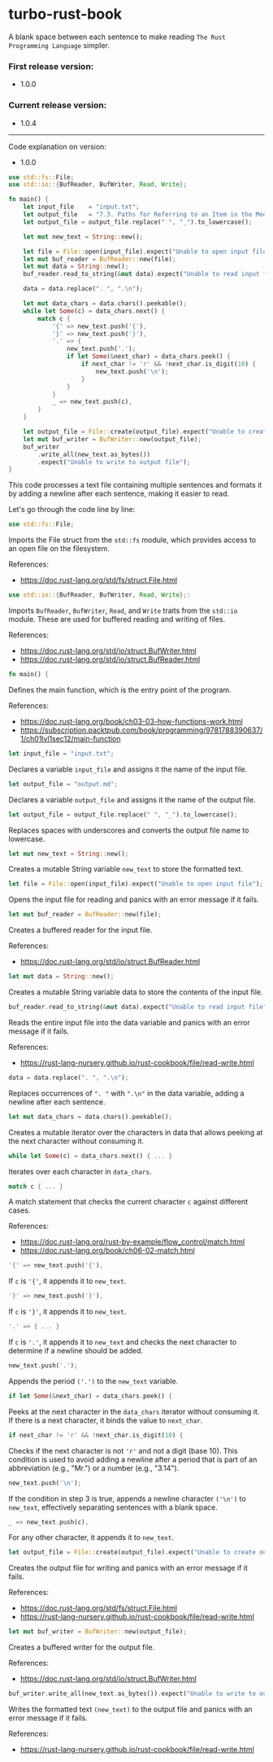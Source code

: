 # turbo-rust-book
A blank space between each sentence to make reading `The Rust Programming Language` simpler.

### First release version: 
- 1.0.0

### Current release version: 
- 1.0.4

___

Code explanation on version: 
- 1.0.0

```rust
use std::fs::File;
use std::io::{BufReader, BufWriter, Read, Write};

fn main() {
    let input_file    = "input.txt";
    let output_file   = "7.3. Paths for Referring to an Item in the Module Tree.md";
    let output_file = output_file.replace(" ", "_").to_lowercase();

    let mut new_text = String::new();

    let file = File::open(input_file).expect("Unable to open input file");
    let mut buf_reader = BufReader::new(file);
    let mut data = String::new();
    buf_reader.read_to_string(&mut data).expect("Unable to read input file");

    data = data.replace(". ", ".\n");

    let mut data_chars = data.chars().peekable();
    while let Some(c) = data_chars.next() {
        match c {
            '{' => new_text.push('{'),
            '}' => new_text.push('}'),
            '.' => {
                new_text.push('.');
                if let Some(&next_char) = data_chars.peek() {
                    if next_char != 'r' && !next_char.is_digit(10) {
                        new_text.push('\n');
                    }
                }
            }
            _ => new_text.push(c),
        }
    }

    let output_file = File::create(output_file).expect("Unable to create output file");
    let mut buf_writer = BufWriter::new(output_file);
    buf_writer
        .write_all(new_text.as_bytes())
        .expect("Unable to write to output file");
}

```

This code processes a text file containing multiple sentences and formats it by adding a newline after each sentence, making it easier to read. 

Let's go through the code line by line:


```rust
use std::fs::File; 
```
Imports the File struct from the `std::fs` module, which provides access to an open file on the filesystem.

References:
- https://doc.rust-lang.org/std/fs/struct.File.html



```rust
use std::io::{BufReader, BufWriter, Read, Write};: 
```
Imports `BufReader`, `BufWriter`, `Read`, and `Write` traits from the `std::io` module. These are used for buffered reading and writing of files.

References:
- https://doc.rust-lang.org/std/io/struct.BufWriter.html
- https://doc.rust-lang.org/std/io/struct.BufReader.html



```rust
fn main() {
```
Defines the main function, which is the entry point of the program.

References:
- https://doc.rust-lang.org/book/ch03-03-how-functions-work.html
- https://subscription.packtpub.com/book/programming/9781788390637/1/ch01lvl1sec12/main-function


 
```rust
let input_file = "input.txt";
```
Declares a variable `input_file` and assigns it the name of the input file.


 
```rust
let output_file = "output.md";
```
Declares a variable `output_file` and assigns it the name of the output file.



```rust
let output_file = output_file.replace(" ", "_").to_lowercase();
```
Replaces spaces with underscores and converts the output file name to lowercase.



```rust
let mut new_text = String::new();
```
Creates a mutable String variable `new_text` to store the formatted text.



```rust
let file = File::open(input_file).expect("Unable to open input file");
```
Opens the input file for reading and panics with an error message if it fails.



```rust
let mut buf_reader = BufReader::new(file);
```
Creates a buffered reader for the input file.

References:
- https://doc.rust-lang.org/std/io/struct.BufReader.html



```rust
let mut data = String::new();
```
Creates a mutable String variable data to store the contents of the input file.



```rust
buf_reader.read_to_string(&mut data).expect("Unable to read input file");
```
Reads the entire input file into the data variable and panics with an error message if it fails.

References:
- https://rust-lang-nursery.github.io/rust-cookbook/file/read-write.html

 

```rust
data = data.replace(". ", ".\n");
```
Replaces occurrences of `". "` with `".\n"` in the data variable, adding a newline after each sentence.


 
```rust
let mut data_chars = data.chars().peekable();
```
Creates a mutable iterator over the characters in data that allows peeking at the next character without consuming it.



```rust
while let Some(c) = data_chars.next() { ... }
```
Iterates over each character in `data_chars`.


 
```rust
match c { ... }
```
A match statement that checks the current character `c` against different cases.

References:
- https://doc.rust-lang.org/rust-by-example/flow_control/match.html
- https://doc.rust-lang.org/book/ch06-02-match.html



```rust
'{' => new_text.push('{'),
```
If `c` is `'{'`, it appends it to `new_text`.



```rust
'}' => new_text.push('}'),
```
If `c` is `'}'`, it appends it to `new_text`.



```rust
'.' => { ... }
```
If `c` is `'.'`, it appends it to `new_text` and checks the next character to determine if a newline should be added.



```rust
new_text.push('.');
```
Appends the period `('.')` to the `new_text` variable.



```rust
if let Some(&next_char) = data_chars.peek() {
```  
Peeks at the next character in the `data_chars` iterator without consuming it. If there is a next character, it binds the value to `next_char`.



```rust
if next_char != 'r' && !next_char.is_digit(10) {
```
Checks if the next character is not `'r'` and not a digit (base 10). This condition is used to avoid adding a newline after a period that is part of an abbreviation (e.g., "Mr.") or a number (e.g., "3.14").



```rust
new_text.push('\n');
```
If the condition in step 3 is true, appends a newline character `('\n')` to `new_text`, effectively separating sentences with a blank space.



```rust
_ => new_text.push(c),
```
For any other character, it appends it to `new_text`.



```rust
let output_file = File::create(output_file).expect("Unable to create output file");
```
Creates the output file for writing and panics with an error message if it fails.

References:
- https://doc.rust-lang.org/std/fs/struct.File.html
- https://rust-lang-nursery.github.io/rust-cookbook/file/read-write.html



```rust
let mut buf_writer = BufWriter::new(output_file);
```
Creates a buffered writer for the output file.

References:
- https://doc.rust-lang.org/std/io/struct.BufWriter.html



```rust
buf_writer.write_all(new_text.as_bytes()).expect("Unable to write to output file");
```
Writes the formatted text `(new_text)` to the output file and panics with an error message if it fails.

References:
- https://rust-lang-nursery.github.io/rust-cookbook/file/read-write.html


